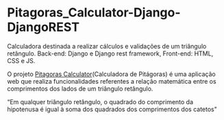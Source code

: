 
<div name="titulo e apresentação">
    <h1>Pitagoras_Calculator-Django-DjangoREST</h1>
    <p>Calculadora destinada a realizar cálculos e validações de um triângulo retângulo. Back-end: Django e Django rest framework, Front-end: HTML, CSS e JS.</p> 
</div>
    
<div>
    <p>O projeto <a href="https://pitagoras-calculator.herokuapp.com/"> Pitagoras Calculator</a>(Calculadora de Pitágoras) é uma aplicação web que realiza funcionalidades referentes a relação matemática entre os comprimentos dos lados de um triângulo retângulo.</p>

<div name="descrição">
    <p>“Em qualquer triângulo retângulo, o quadrado do comprimento da hipotenusa é igual à soma dos quadrados dos comprimentos dos catetos"</p>
</div>





